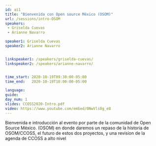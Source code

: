 ```yaml
---
id: ai1
title: "Bienvenida con Open source México (OSOM)"
url: /sessions/intro-OSOM
speakers:
 - Griselda Cuevas
 - Arianne Navarro

speaker1: Griselda Cuevas
speaker2: Arianne Navarro


linkspeaker1: /speakers/griselda-cuevas/
linkspeaker2: /speakers/arianne-navarro/


time_start: 2020-10-19T09:30:00-05:00
time_end:   2020-10-19T10:00:00-05:00

language: 
guide:
day_num: 1
slides: CCOSS2020-Intro.pdf
video: https://www.youtube.com/embed/0NwVls8g_e8
---
```


Bienvenida e introducción al evento por parte de la comunidad de Open Source México. (OSOM) en donde daremos un repaso de la historia de OSOM/CCOSS, el futuro de estos dos proyectos, y una revision de la agenda de CCOSS a alto nivel 
